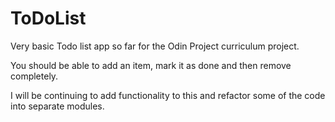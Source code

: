 # ToDoList
Very basic Todo list app so far for the Odin Project curriculum project.

You should be able to add an item, mark it as done and then remove completely.

I will be continuing to add functionality to this and refactor some of the code into separate modules.
